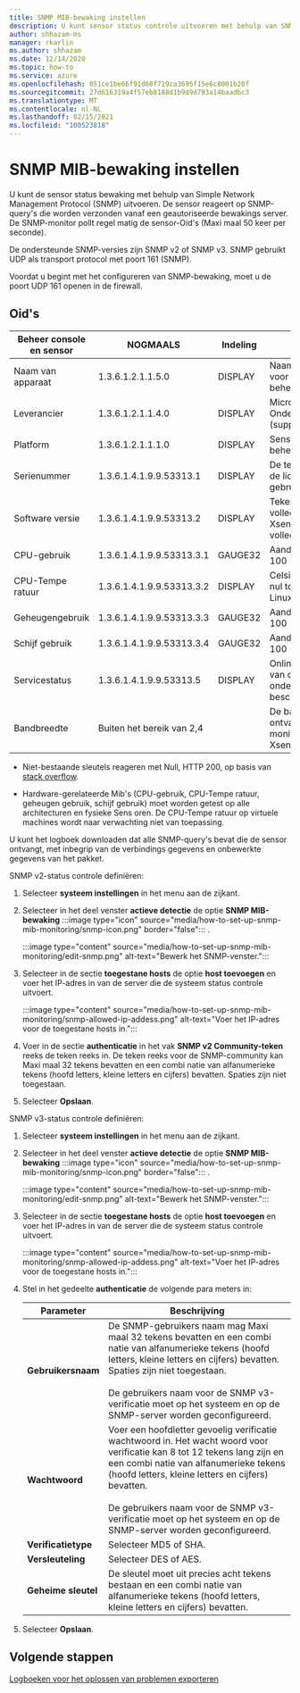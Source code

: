 ```yaml
---
title: SNMP MIB-bewaking instellen
description: U kunt sensor status controle uitvoeren met behulp van SNMP. De sensor reageert op SNMP-query's die worden verzonden vanaf een geautoriseerde bewakings server.
author: shhazam-ms
manager: rkarlin
ms.author: shhazam
ms.date: 12/14/2020
ms.topic: how-to
ms.service: azure
ms.openlocfilehash: 051ce1be66f91d60f719ca3695f15e6c8001b20f
ms.sourcegitcommit: 27d616319a4f57eb8188d1b9d9d793a14baadbc3
ms.translationtype: MT
ms.contentlocale: nl-NL
ms.lasthandoff: 02/15/2021
ms.locfileid: "100523818"
---
```

# <a name="set-up-snmp-mib-monitoring"></a>SNMP MIB-bewaking instellen

U kunt de sensor status bewaking met behulp van Simple Network Management Protocol (SNMP) uitvoeren. De sensor reageert op SNMP-query's die worden verzonden vanaf een geautoriseerde bewakings server. De SNMP-monitor pollt regel matig de sensor-Oid's (Maxi maal 50 keer per seconde).

De ondersteunde SNMP-versies zijn SNMP v2 of SNMP v3. SNMP gebruikt UDP als transport protocol met poort 161 (SNMP).

Voordat u begint met het configureren van SNMP-bewaking, moet u de poort UDP 161 openen in de firewall.

## <a name="oids"></a>Oid's

| Beheer console en sensor | NOGMAALS | Indeling | Beschrijving |
|--|--|--|--|
| Naam van apparaat | 1.3.6.1.2.1.1.5.0 | DISPLAY | Naam van apparaat voor de on-premises beheer console |
| Leverancier | 1.3.6.1.2.1.1.4.0 | DISPLAY | Microsoft Ondersteuning (support.microsoft.com) |
| Platform | 1.3.6.1.2.1.1.1.0 | DISPLAY | Sensor of on-premises beheer console |
| Serienummer | 1.3.6.1.4.1.9.9.53313.1 | DISPLAY | De teken reeks die door de licentie wordt gebruikt |
| Software versie | 1.3.6.1.4.1.9.9.53313.2 | DISPLAY | Teken reeks voor volledige versie van Xsense en beheer van volledige versie |
| CPU-gebruik | 1.3.6.1.4.1.9.9.53313.3.1 | GAUGE32 | Aanduiding voor nul tot 100 |
| CPU-Tempe ratuur | 1.3.6.1.4.1.9.9.53313.3.2 | DISPLAY | Celsius aanwijzing voor nul tot 100 op basis van Linux-invoer |
| Geheugengebruik | 1.3.6.1.4.1.9.9.53313.3.3 | GAUGE32 | Aanduiding voor nul tot 100 |
| Schijf gebruik | 1.3.6.1.4.1.9.9.53313.3.4 | GAUGE32 | Aanduiding voor nul tot 100 |
| Servicestatus | 1.3.6.1.4.1.9.9.53313.5 | DISPLAY | Online of offline als een van de vier essentiële onderdelen niet beschikbaar is |
| Bandbreedte | Buiten het bereik van 2,4 |  | De band breedte die is ontvangen op elke monitor interface in Xsense |

   - Niet-bestaande sleutels reageren met Null, HTTP 200, op basis van [stack overflow](https://stackoverflow.com/questions/51419026/querying-for-non-existing-record-returns-null-with-http-200).
    
   - Hardware-gerelateerde Mib's (CPU-gebruik, CPU-Tempe ratuur, geheugen gebruik, schijf gebruik) moet worden getest op alle architecturen en fysieke Sens oren. De CPU-Tempe ratuur op virtuele machines wordt naar verwachting niet van toepassing.

U kunt het logboek downloaden dat alle SNMP-query's bevat die de sensor ontvangt, met inbegrip van de verbindings gegevens en onbewerkte gegevens van het pakket.

SNMP v2-status controle definiëren:

1. Selecteer **systeem instellingen** in het menu aan de zijkant.

2. Selecteer in het deel venster **actieve detectie** de optie **SNMP MIB-bewaking** :::image type="icon" source="media/how-to-set-up-snmp-mib-monitoring/snmp-icon.png" border="false"::: .

    :::image type="content" source="media/how-to-set-up-snmp-mib-monitoring/edit-snmp.png" alt-text="Bewerk het SNMP-venster.":::

3. Selecteer in de sectie **toegestane hosts** de optie **host toevoegen** en voer het IP-adres in van de server die de systeem status controle uitvoert.

    :::image type="content" source="media/how-to-set-up-snmp-mib-monitoring/snmp-allowed-ip-addess.png" alt-text="Voer het IP-adres voor de toegestane hosts in.":::

4. Voer in de sectie **authenticatie** in het vak **SNMP v2 Community-teken** reeks de teken reeks in. De teken reeks voor de SNMP-community kan Maxi maal 32 tekens bevatten en een combi natie van alfanumerieke tekens (hoofd letters, kleine letters en cijfers) bevatten. Spaties zijn niet toegestaan.

5. Selecteer **Opslaan**.

SNMP v3-status controle definiëren:

1. Selecteer **systeem instellingen** in het menu aan de zijkant.

2. Selecteer in het deel venster **actieve detectie** de optie **SNMP MIB-bewaking** :::image type="icon" source="media/how-to-set-up-snmp-mib-monitoring/snmp-icon.png" border="false"::: .

    :::image type="content" source="media/how-to-set-up-snmp-mib-monitoring/edit-snmp.png" alt-text="Bewerk het SNMP-venster.":::

3. Selecteer in de sectie **toegestane hosts** de optie **host toevoegen** en voer het IP-adres in van de server die de systeem status controle uitvoert.

    :::image type="content" source="media/how-to-set-up-snmp-mib-monitoring/snmp-allowed-ip-addess.png" alt-text="Voer het IP-adres voor de toegestane hosts in.":::

4. Stel in het gedeelte **authenticatie** de volgende para meters in:

    | Parameter | Beschrijving |
    |--|--|
    | **Gebruikersnaam** | De SNMP-gebruikers naam mag Maxi maal 32 tekens bevatten en een combi natie van alfanumerieke tekens (hoofd letters, kleine letters en cijfers) bevatten. Spaties zijn niet toegestaan. <br /> <br />De gebruikers naam voor de SNMP v3-verificatie moet op het systeem en op de SNMP-server worden geconfigureerd. |
    | **Wachtwoord** | Voer een hoofdletter gevoelig verificatie wachtwoord in. Het wacht woord voor verificatie kan 8 tot 12 tekens lang zijn en een combi natie van alfanumerieke tekens (hoofd letters, kleine letters en cijfers) bevatten. <br /> <br/>De gebruikers naam voor de SNMP v3-verificatie moet op het systeem en op de SNMP-server worden geconfigureerd. |
    | **Verificatietype** | Selecteer MD5 of SHA. |
    | **Versleuteling** | Selecteer DES of AES. |
    | **Geheime sleutel** | De sleutel moet uit precies acht tekens bestaan en een combi natie van alfanumerieke tekens (hoofd letters, kleine letters en cijfers) bevatten. |

5. Selecteer **Opslaan**.

## <a name="next-steps"></a>Volgende stappen

[Logboeken voor het oplossen van problemen exporteren](how-to-troubleshoot-the-sensor-and-on-premises-management-console.md)
